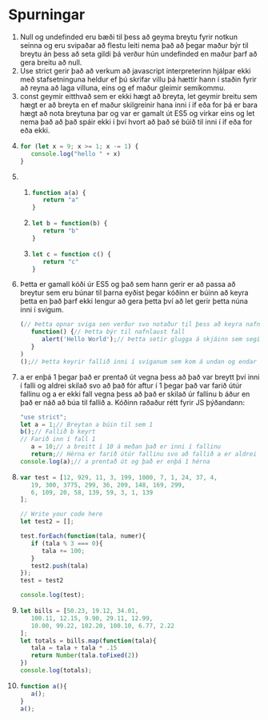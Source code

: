 # Spurningar

1. Null og undefinded eru bæði til þess að geyma breytu fyrir notkun seinna og eru svipaðar að flestu leiti nema það að þegar maður býr til breytu án þess að seta gildi þá verður hún undefinded en maður þarf að gera breitu að null.
2. Use strict gerir það að verkum að javascript interpreterinn hjálpar ekki með stafsetninguna heldur ef þú skrifar villu þá hættir hann í staðin fyrir að reyna að laga villuna, eins og ef maður gleimir semíkommu.
3. const geymir eitthvað sem er ekki hægt að breyta, let geymir breitu sem hægt er að breyta en ef maður skilgreinir hana inni í if eða for þá er bara hægt að nota breytuna þar og var er gamalt út ES5 og virkar eins og let nema það að það spáir ekki í því hvort að það sé búið til inni í if eða for eða ekki. 
4. ```javascript
   for (let x = 9; x >= 1; x -= 1) {
      console.log("hello " + x)
   }
   ```
5. 
   1. ```javascript
      function a(a) {
         return "a"
      }
      ```
   2. ```javascript
      let b = function(b) {
         return "b"
      }
      ```
   3. ```javascript
      let c = function c() {
         return "c"
      }
      ```
6. Þetta er gamall kóði úr ES5 og það sem hann gerir er að passa að breytur sem eru búnar til þarna eyðist þegar kóðinn er búinn að keyra þetta en það þarf ekki lengur að gera þetta því að let gerir þetta núna inni í svigum. 
   ```javascript
   (// Þetta opnar sviga sen verður svo notaður til þess að keyra nafnlausa fallið
      function() {// Þetta býr til nafnlaust fall
         alert('Hello World');// Þetta setir glugga á skjáinn sem segir Hello World
      }
   )
   ();// Þetta keyrir fallið inni í sviganum sem kom á undan og endar svo statement-ið
   ```
7. a er enþá 1 þegar það er prentað út vegna þess að það var breytt því inni í falli og aldrei skilað svo að það fór aftur í 1 þegar það var farið útúr fallinu og a er ekki fall vegna þess að það er skilað úr fallinu b áður en það er náð að búa til fallið a.
   Kóðinn raðaður rétt fyrir JS þýðandann:
   ```javascript
   "use strict";
   let a = 1;// Breytan a búin til sem 1
   b();// Fallið b keyrt
   // Farið inn í fall 1
      a = 10;// a breitt í 10 á meðan það er inni í fallinu
      return;// Hérna er farið útúr fallinu svo að fallið a er aldrei búið til og a var aldrei skilað aftur svo að það er enþá 1
   console.log(a);// a prentað út og það er enþá 1 hérna
   ```
8. ```javascript
   var test = [12, 929, 11, 3, 199, 1000, 7, 1, 24, 37, 4,
      19, 300, 3775, 299, 36, 209, 148, 169, 299,
      6, 109, 20, 58, 139, 59, 3, 1, 139
   ];

   // Write your code here
   let test2 = [];

   test.forEach(function(tala, numer){
      if (tala % 3 === 0){
         tala += 100;
      }
      test2.push(tala)
   });
   test = test2

   console.log(test);
   ```
9. ```javascript
   let bills = [50.23, 19.12, 34.01,
      100.11, 12.15, 9.90, 29.11, 12.99,
      10.00, 99.22, 102.20, 100.10, 6.77, 2.22
   ];
   let totals = bills.map(function(tala){
      tala = tala + tala * .15
      return Number(tala.toFixed(2))
   })
   console.log(totals);
   ```
10. ```javascript
    function a(){
       a();
    }
    a();
    ```